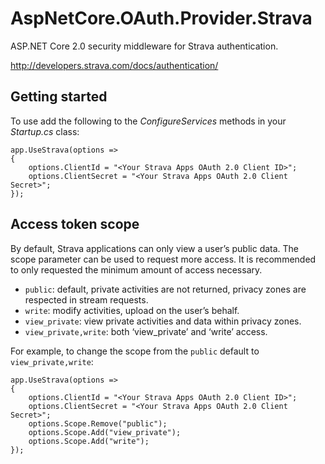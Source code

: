 # AspNetCore.OAuth.Provider.Strava
ASP.NET Core 2.0 security middleware for Strava authentication.

http://developers.strava.com/docs/authentication/

## Getting started

To use add the following to the *ConfigureServices* methods in your *Startup.cs* class:

```
app.UseStrava(options =>
{
    options.ClientId = "<Your Strava Apps OAuth 2.0 Client ID>";
    options.ClientSecret = "<Your Strava Apps OAuth 2.0 Client Secret>";
});
```
## Access token scope

By default, Strava applications can only view a user’s public data. The scope parameter can be used to request more access. It is recommended to only requested the minimum amount of access necessary.

* `public`: default, private activities are not returned, privacy zones are respected in stream requests.
* `write`: modify activities, upload on the user’s behalf.
* `view_private`: view private activities and data within privacy zones.
* `view_private,write`: both ‘view_private’ and ‘write’ access.

For example, to change the scope from the `public` default to `view_private,write`:

```
app.UseStrava(options =>
{
    options.ClientId = "<Your Strava Apps OAuth 2.0 Client ID>";
    options.ClientSecret = "<Your Strava Apps OAuth 2.0 Client Secret>";
    options.Scope.Remove("public");
    options.Scope.Add("view_private");
    options.Scope.Add("write");
});
```

